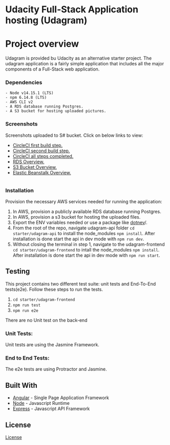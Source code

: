 # Udacity Full-Stack Application hosting (Udagram)


# Project overview

Udagram is provided bu Udacity as an alternative starter project. The udagram application is a fairly simple application that includes all the major components of a Full-Stack web application.

### Dependencies

```
- Node v14.15.1 (LTS)
- npm 6.14.8 (LTS)
- AWS CLI v2
- A RDS database running Postgres.
- A S3 bucket for hosting uploaded pictures.
```

### Screenshots

Screenshots uploaded to S# bucket. Click on below links to view:

- [CircleCI first build step.](http://zabuck012999.s3-website-us-east-1.amazonaws.com/screenshots/CircleCI-1.Build.jpg)
- [CircleCI second build step.](http://zabuck012999.s3-website-us-east-1.amazonaws.com/screenshots/CircleCI-2.Deploy.jpg)
- [CircleCI all steps completed.](http://zabuck012999.s3-website-us-east-1.amazonaws.com/screenshots/CircleCI-All_Steps.jpg)
- [RDS Overview.](http://zabuck012999.s3-website-us-east-1.amazonaws.com/screenshots/RDS-Overview.jpg)
- [S3 Bucket Overview.](http://zabuck012999.s3-website-us-east-1.amazonaws.com/screenshots/S3.jpg)
- [Elastic Beanstalk Overview.](http://zabuck012999.s3-website-us-east-1.amazonaws.com/screenshots/EB.jpg)



```

```

### Installation

Provision the necessary AWS services needed for running the application:

1. In AWS, provision a publicly available RDS database running Postgres. <Place holder for link to classroom article>
1. In AWS, provision a s3 bucket for hosting the uploaded files. <Place holder for tlink to classroom article>
1. Export the ENV variables needed or use a package like [dotnev](https://www.npmjs.com/package/dotenv)/.
1. From the root of the repo, navigate udagram-api folder `cd starter/udagram-api` to install the node_modules `npm install`. After installation is done start the api in dev mode with `npm run dev`.
1. Without closing the terminal in step 1, navigate to the udagram-frontend `cd starter/udagram-frontend` to intall the node_modules `npm install`. After installation is done start the api in dev mode with `npm run start`.

## Testing

This project contains two different test suite: unit tests and End-To-End tests(e2e). Follow these steps to run the tests.

1. `cd starter/udagram-frontend`
1. `npm run test`
1. `npm run e2e`

There are no Unit test on the back-end

### Unit Tests:

Unit tests are using the Jasmine Framework.

### End to End Tests:

The e2e tests are using Protractor and Jasmine.

## Built With

- [Angular](https://angular.io/) - Single Page Application Framework
- [Node](https://nodejs.org) - Javascript Runtime
- [Express](https://expressjs.com/) - Javascript API Framework

## License

[License](LICENSE.txt)
